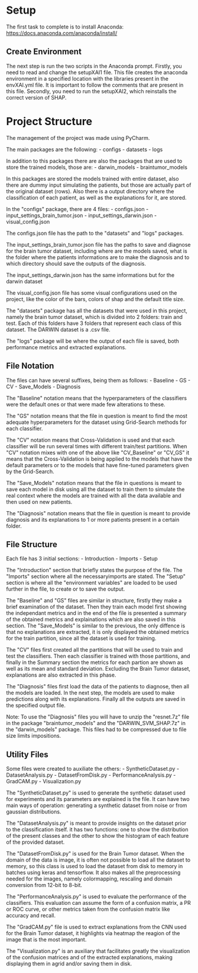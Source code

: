 
# Setup

The first task to complete is to install Anaconda: https://docs.anaconda.com/anaconda/install/


## Create Environment

The next step is run the two scripts in the Anaconda prompt. Firstly, you need to read and change the setupXAI1 file. This file creates 
the anaconda environment in a specified location with the libraries present in the envXAI.yml file. It is important to follow the comments 
that are present in this file. Secondly, you need to run the setupXAI2, which reinstalls the correct version of SHAP.


# Project Structure

The management of the project was made using PyCharm.

The main packages are the following:
	- configs
	- datasets
	- logs

In addition to this packages there are also the packages that are used to store the trained models, those are:
	- darwin_models
	- braintumor_models
	
In this packages are stored the models trained with entire dataset, also there are dummy input simulating the patients, but those are
actually part of the original dataset (rows). Also there is a output directory where the classification of each patient, as well as the 
explanations for it, are stored.


In the "configs" package, there are 4 files:
	- configs.json
	- input_settings_brain_tumor.json
	- input_settings_darwin.json
	- visual_config.json

The configs.json file has the path to the "datasets" and "logs" packages.

The input_settings_brain_tumor.json file has the paths to save and diagnose for the brain tumor dataset, including where are the
models saved, what is the folder where the patients informations are to make the diagnosis and to which directory should 
save the outputs of the diagnosis.

The input_settings_darwin.json has the same informations but for the darwin dataset

The visual_config.json file has some visual configurations used on the project, like the color of the bars, colors of shap and the
default title size.

The "datasets" package has all the datasets that were used in this project, namely the brain tumor dataset, which is divided into 2
folders: train and test. Each of this folders have 3 folders that represent each class of this dataset.
The DARWIN dataset is a .csv file.

The "logs" package will be where the output of each file is saved, both performance metrics and extracted explanations.


## File Notation

The files can have several suffixes, being them as follows:
	- Baseline
	- GS
	- CV
	- Save_Models
	- Diagnosis

The "Baseline" notation means that the hyperparameters of the classifiers were the default ones or that were made few alterations to these.

The "GS" notation means that the file in question is meant to find the most adequate hyperparameters for the dataset using Grid-Search methods 
for each classifier.

The "CV" notation means that Cross-Validation is used and that each classifier will be run several times with different train/test partitions.
When "CV" notation mixes with one of the above like "CV_Baseline" or "CV_GS" it means that the Cross-Validation is being applied to the 
models that have the default parameters or to the models that have fine-tuned parameters given by the Grid-Search.

The "Save_Models" notation means that the file in questions is meant to save each model in disk using all the dataset to train them to simulate
the real context where the models are trained with all the data available and then used on new patients.

The "Diagnosis" notation means that the file in question is meant to provide diagnosis and its explanations to 1 or more patients present in a
certain folder.


## File Structure

Each file has 3 initial sections:
	- Introduction
	- Imports
	- Setup

The "Introduction" section that briefly states the purpose of the file.
The "Imports" section where all the necessaryimports are stated.
The "Setup" section is where all the "environment variables" are loaded to be used further in the file, to create or to save the output.

The "Baseline" and "GS" files are similar in structure, firstly they make a brief examination of the dataset. Then they train each model first 
showing the independant metrics and in the end of the file is presented a summary of the obtained metrics and explainations which are also 
saved in this section.
The "Save_Models" is similar to the previous, the only diffence is that no explanations are extracted, it is only displayed the obtained
metrics for the train partition, since all the dataset is used for training.

The "CV" files first created all the partitions that will be used to train and test the classifiers. Then each classifier is trained with those
partitions, and finally in the Summary section the metrics for each partion are shown as well as its mean and standard deviation. Excluding the
Brain Tumor dataset, explanations are also extracted in this phase.

The "Diagnosis" files first load the data of the patients to diagnose, then all the models are loaded. In the next step, the models are used
to make predictions along with its explanations. Finally all the outputs are saved in the specified output file.

Note: To use the "Diagnosis" files you will have to unzip the "resnet.7z" file in the package "braintumor_models" and the "DARWIN_SVM_SHAP.7z" 
in the "darwin_models" package. This files had to be compressed due to file size limits impositions.


## Utility Files

Some files were created to auxiliate the others:
	- SyntheticDataset.py
	- DatasetAnalysis.py
	- DatasetFromDisk.py
	- PerformanceAnalysis.py
	- GradCAM.py
	- Visualization.py
	
The "SyntheticDataset.py" is used to generate the synthetic dataset used for experiments and its parameters are explained is the file. It can
have two main ways of operation: generating a synthetic dataset from noise or from gaussian distributions.

The "DatasetAnalysis.py" is meant to provide insights on the dataset prior to the classification itself. it has two functions: one to show
the distribution of the present classes and the other to show the histogram of each feature of the provided dataset.

The "DatasetFromDisk.py" is used for the Brain Tumor dataset. When the domain of the data is image, it is often not possible to load all the 
dataset to memory, so this class is used to load the dataset from disk to memory in batches using keras and tensorflow. It also makes all the
preprocessing needed for the images, namely colormapping, rescaling and domain conversion from 12-bit to 8-bit.

The "PerformanceAnalysis.py" is used to evaluate the performance of the classifiers. This evaluation can assume the form of a confusion matrix,
a PR or ROC curve, or other metrics taken from the confusion matrix like accuracy and recall.

The "GradCAM.py" file is used to extract explanations from the CNN used for the Brain Tumor dataset, it highlights via heatmap the reagion of
the image that is the most important.

The "Visualization.py" is an auxiliary that facilitates greatly the visualization of the confusion matrices and of the extracted explanations,
making displaying them in agrid and/or saving them in disk.




